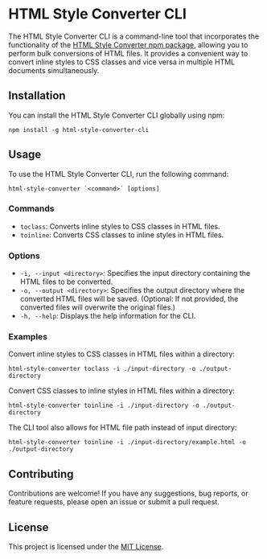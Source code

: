 # HTML Style Converter CLI

The HTML Style Converter CLI is a command-line tool that incorporates the functionality of the [HTML Style Converter npm package](https://www.npmjs.com/package/html-style-converter), allowing you to perform bulk conversions of HTML files. It provides a convenient way to convert inline styles to CSS classes and vice versa in multiple HTML documents simultaneously.

## Installation

You can install the HTML Style Converter CLI globally using npm:

```shell
npm install -g html-style-converter-cli
```

## Usage

To use the HTML Style Converter CLI, run the following command:

```shell
html-style-converter `<command>` [options]
```

### Commands

- `toclass`: Converts inline styles to CSS classes in HTML files.
- `toinline`: Converts CSS classes to inline styles in HTML files.

### Options

- `-i, --input <directory>`: Specifies the input directory containing the HTML files to be converted.
- `-o, --output <directory>`: Specifies the output directory where the converted HTML files will be saved. (Optional: If not provided, the converted files will overwrite the original files.)
- `-h, --help`: Displays the help information for the CLI.

### Examples

Convert inline styles to CSS classes in HTML files within a directory:

```shell
html-style-converter toclass -i ./input-directory -o ./output-directory
```

Convert CSS classes to inline styles in HTML files within a directory:

```shell
html-style-converter toinline -i ./input-directory -o ./output-directory
```

The CLI tool also allows for HTML file path instead of input directory:

```shell
html-style-converter toinline -i ./input-directory/example.html -o ./output-directory
```

## Contributing

Contributions are welcome! If you have any suggestions, bug reports, or feature requests, please open an issue or submit a pull request.

## License

This project is licensed under the [MIT License](https://github.com/git/git-scm.com/blob/main/MIT-LICENSE.txt).